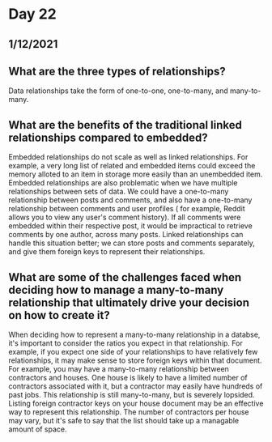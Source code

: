 # Day 22
## __1/12/2021__

## What are the three types of relationships?
Data relationships take the form of one-to-one, one-to-many, and many-to-many.

## What are the benefits of the traditional linked relationships compared to embedded?
Embedded relationships do not scale as well as linked relationships. For example, a very long list of related and embedded items could exceed the memory alloted to an item in storage more easily than an unembedded item. Embedded relationships are also problematic when we have multiple relationships between sets of data. We could have a one-to-many relationship between posts and comments, and also have a one-to-many relationship between comments and user profiles ( for example, Reddit allows you to view any user's comment history).  If all comments were embedded within their respective post, it would be impractical to retrieve comments by one author, across many posts. Linked relationships can handle this situation better; we can store posts and comments separately, and give them foreign keys to represent their relationships.

## What are some of the challenges faced when deciding how to manage a many-to-many relationship that ultimately drive your decision on how to create it?
When deciding how to represent a many-to-many relationship in a databse, it's important to consider the ratios you expect in that relationship. For example, if you expect one side of your relationships to have relatively few relationships, it may make sense to store foreign keys within that document. For example, you may have a many-to-many relationship between contractors and houses. One house is likely to have a limited number of contractors associated with it, but a contractor may easily have hundreds of past jobs. This relationship is still many-to-many, but is severely lopsided. Listing foreign contractor keys on your house document may be an effective way to represent this relationship. The number of contractors per house may vary, but it's safe to say that the list should take up a managable amount of space. 
